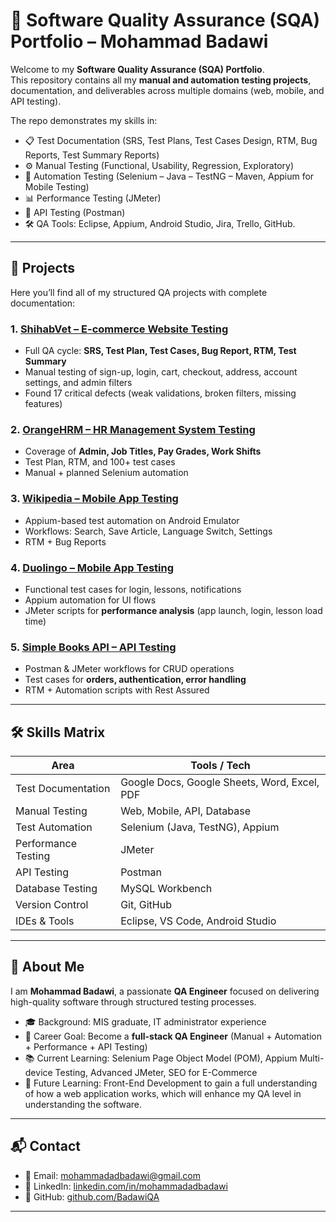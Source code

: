 # 🧪 Software Quality Assurance (SQA) Portfolio – Mohammad Badawi

Welcome to my **Software Quality Assurance (SQA) Portfolio**.  
This repository contains all my **manual and automation testing projects**, documentation, and deliverables across multiple domains (web, mobile, and API testing).  

The repo demonstrates my skills in:
- 📋 Test Documentation (SRS, Test Plans, Test Cases Design, RTM, Bug Reports, Test Summary Reports)  
- ⚙️ Manual Testing (Functional, Usability, Regression, Exploratory)  
- 🤖 Automation Testing (Selenium – Java – TestNG – Maven, Appium for Mobile Testing)  
- 📊 Performance Testing (JMeter)  
- 🔌 API Testing (Postman)  
- 🛠️ QA Tools: Eclipse, Appium, Android Studio, Jira, Trello, GitHub. 

---

## 📂 Projects

Here you’ll find all of my structured QA projects with complete documentation:

### 1. [ShihabVet – E-commerce Website Testing](./ShihabVet%20Manual%20Testing)
- Full QA cycle: **SRS, Test Plan, Test Cases, Bug Report, RTM, Test Summary**  
- Manual testing of sign-up, login, cart, checkout, address, account settings, and admin filters  
- Found 17 critical defects (weak validations, broken filters, missing features)

### 2. [OrangeHRM – HR Management System Testing](./OrangeHRM)
- Coverage of **Admin, Job Titles, Pay Grades, Work Shifts**  
- Test Plan, RTM, and 100+ test cases  
- Manual + planned Selenium automation  

### 3. [Wikipedia – Mobile App Testing](./Wikipedia)
- Appium-based test automation on Android Emulator  
- Workflows: Search, Save Article, Language Switch, Settings  
- RTM + Bug Reports  

### 4. [Duolingo – Mobile App Testing](./Duolingo)
- Functional test cases for login, lessons, notifications  
- Appium automation for UI flows  
- JMeter scripts for **performance analysis** (app launch, login, lesson load time)  

### 5. [Simple Books API – API Testing](./SimpleBooksAPI)
- Postman & JMeter workflows for CRUD operations  
- Test cases for **orders, authentication, error handling**  
- RTM + Automation scripts with Rest Assured  

---

## 🛠️ Skills Matrix

| Area                | Tools / Tech |
|---------------------|--------------|
| Test Documentation  | Google Docs, Google Sheets, Word, Excel, PDF |
| Manual Testing      | Web, Mobile, API, Database |
| Test Automation     | Selenium (Java, TestNG), Appium |
| Performance Testing | JMeter |
| API Testing         | Postman |
| Database Testing    | MySQL Workbench |
| Version Control     | Git, GitHub |
| IDEs & Tools        | Eclipse, VS Code, Android Studio |

---

## 👤 About Me
I am **Mohammad Badawi**, a passionate **QA Engineer** focused on delivering high-quality software through structured testing processes.  
- 🎓 Background: MIS graduate, IT administrator experience  
- 🚀 Career Goal: Become a **full-stack QA Engineer** (Manual + Automation + Performance + API Testing)  
- 📚 Current Learning: Selenium Page Object Model (POM), Appium Multi-device Testing, Advanced JMeter, SEO for E-Commerce
- 🔮 Future Learning: Front-End Development to gain a full understanding of how a web application works, which will enhance my QA level in understanding the software.  

---

## 📬 Contact
- 📧 Email: [mohammadadbadawi@gmail.com](mailto:mohammadadbadawi@gmail.com)  
- 💼 LinkedIn: [linkedin.com/in/mohammadadbadawi](https://linkedin.com)  
- 🐙 GitHub: [github.com/BadawiQA](https://github.com/Mo-Badawi)  

---
